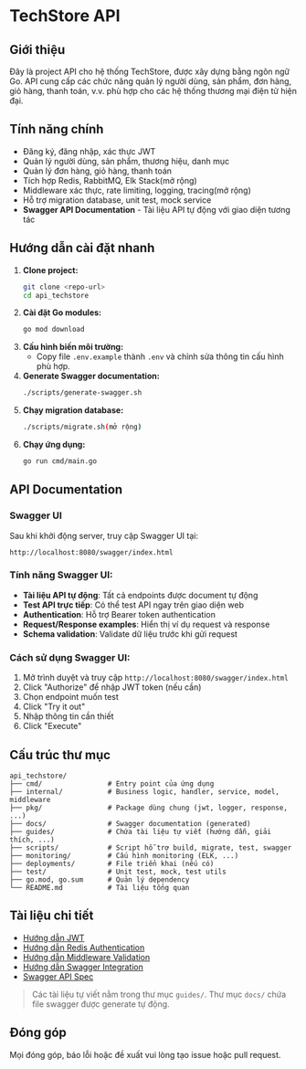 # TechStore API

## Giới thiệu
Đây là project API cho hệ thống TechStore, được xây dựng bằng ngôn ngữ Go. API cung cấp các chức năng quản lý người dùng, sản phẩm, đơn hàng, giỏ hàng, thanh toán, v.v. phù hợp cho các hệ thống thương mại điện tử hiện đại.

## Tính năng chính
- Đăng ký, đăng nhập, xác thực JWT
- Quản lý người dùng, sản phẩm, thương hiệu, danh mục
- Quản lý đơn hàng, giỏ hàng, thanh toán
- Tích hợp Redis, RabbitMQ, Elk Stack(mở rộng)
- Middleware xác thực, rate limiting, logging, tracing(mở rộng)
- Hỗ trợ migration database, unit test, mock service
- **Swagger API Documentation** - Tài liệu API tự động với giao diện tương tác

## Hướng dẫn cài đặt nhanh
1. **Clone project:**
   ```bash
   git clone <repo-url>
   cd api_techstore
   ```
2. **Cài đặt Go modules:**
   ```bash
   go mod download
   ```
3. **Cấu hình biến môi trường:**
   - Copy file `.env.example` thành `.env` và chỉnh sửa thông tin cấu hình phù hợp.
4. **Generate Swagger documentation:**
   ```bash
   ./scripts/generate-swagger.sh
   ```
5. **Chạy migration database:**
   ```bash
   ./scripts/migrate.sh(mở rộng)
   ```
6. **Chạy ứng dụng:**
   ```bash
   go run cmd/main.go
   ```

## API Documentation

### Swagger UI
Sau khi khởi động server, truy cập Swagger UI tại:
```
http://localhost:8080/swagger/index.html
```

### Tính năng Swagger UI:
- **Tài liệu API tự động**: Tất cả endpoints được document tự động
- **Test API trực tiếp**: Có thể test API ngay trên giao diện web
- **Authentication**: Hỗ trợ Bearer token authentication
- **Request/Response examples**: Hiển thị ví dụ request và response
- **Schema validation**: Validate dữ liệu trước khi gửi request

### Cách sử dụng Swagger UI:
1. Mở trình duyệt và truy cập `http://localhost:8080/swagger/index.html`
2. Click "Authorize" để nhập JWT token (nếu cần)
3. Chọn endpoint muốn test
4. Click "Try it out"
5. Nhập thông tin cần thiết
6. Click "Execute"

## Cấu trúc thư mục
```
api_techstore/
├── cmd/                # Entry point của ứng dụng
├── internal/           # Business logic, handler, service, model, middleware
├── pkg/                # Package dùng chung (jwt, logger, response, ...)
├── docs/               # Swagger documentation (generated)
├── guides/             # Chứa tài liệu tự viết (hướng dẫn, giải thích, ...)
├── scripts/            # Script hỗ trợ build, migrate, test, swagger
├── monitoring/         # Cấu hình monitoring (ELK, ...)
├── deployments/        # File triển khai (nếu có)
├── test/               # Unit test, mock, test utils
├── go.mod, go.sum      # Quản lý dependency
└── README.md           # Tài liệu tổng quan
```

## Tài liệu chi tiết
- [Hướng dẫn JWT](guides/jwt_basic_implementation.md)
- [Hướng dẫn Redis Authentication](guides/redis_authentication.md)
- [Hướng dẫn Middleware Validation](guides/validation_middleware_guide.md)
- [Hướng dẫn Swagger Integration](guides/swagger_integration.md)
- [Swagger API Spec](docs/swagger.yaml)

> Các tài liệu tự viết nằm trong thư mục `guides/`. Thư mục `docs/` chứa file swagger được generate tự động.

## Đóng góp
Mọi đóng góp, báo lỗi hoặc đề xuất vui lòng tạo issue hoặc pull request. 
